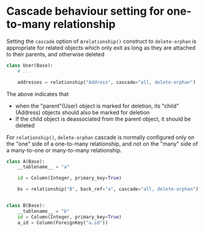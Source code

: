 # Cascade behaviour setting for one-to-many relationship

Setting the `cascade` option of a`relationship()` construct to
`delete-orphan` is appropriate for related objects which only exit as long as they
are attached to their parents, and otherwise deleted

```python
class User(Base):
    # ...

    addresses = relationship("Address", cascade="all, delete-orphan")
```
The above indicates that 
- when the "parent"(User) object is marked for
deletion, its "child"(Address) objects should also be marked for deletion
- If the child object is deassociated from the parent object, it should be 
deleted  

For `relationship()`, `delete-orphan` cascade is normally configured only on
the "one" side of a one-to-many relationship, and not on the "many" side of a
many-to-one or many-to-many relationship.

```python
class A(Base):
    __tablename__ = "a"

    id = Column(Integer, primary_key=True)

    bs = relationship("B", back_ref="a", cascade="all, delete-orphan")


class B(Base):
    __tablename__ = "b"
    id = Column(Integer, primary_key=True)
    a_id = Column(ForeignKey("a.id"))

```

